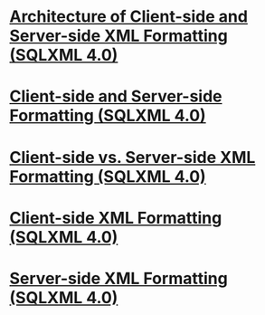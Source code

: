 # [Architecture of Client-side and Server-side XML Formatting (SQLXML 4.0)](architecture-of-client-side-and-server-side-xml-formatting-sqlxml-4-0.md)
# [Client-side and Server-side Formatting (SQLXML 4.0)](client-side-and-server-side-formatting-sqlxml-4-0.md)
# [Client-side vs. Server-side XML Formatting (SQLXML 4.0)](client-side-vs-server-side-xml-formatting-sqlxml-4-0.md)
# [Client-side XML Formatting (SQLXML 4.0)](client-side-xml-formatting-sqlxml-4-0.md)
# [Server-side XML Formatting (SQLXML 4.0)](server-side-xml-formatting-sqlxml-4-0.md)
